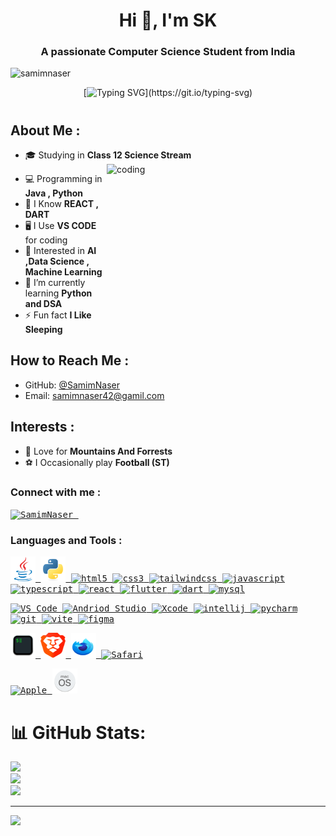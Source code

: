 <h1 align="center">Hi 👋, I'm SK </h1>
<h3 align="center">A passionate Computer Science Student from India</h3>

<p align="left"> <img src="https://komarev.com/ghpvc/?username=samimnaser&label=Profile%20views&color=0e75b6&style=flat" alt="samimnaser" /> </p>


<div align="center">
  
[![Typing SVG](https://readme-typing-svg.demolab.com?font=Fira+Code&weight=500&size=18&duration=3500&pause=2000&center=true&vCenter=true&random=true&width=480&height=30&lines=Learing+From+Mistakes.;Cracking+Code,+Embracing+Evolution.;Code,+Coffee,+Repeat.)](https://git.io/typing-svg)

</div>

<h1></h1>



<h2 align="left"> About Me :</h2>

- 🎓 Studying in **Class 12 Science Stream**
  <img align="right" alt="coding"  height="260" width="350" src="https://raw.githubusercontent.com/jackpraveenraj/Donut-CPP/main/Donut-C.gif" /> </p>
- 💻 Programming in **Java , Python**
- 📏 I Know **REACT , DART**
- 🖥️ I Use **VS CODE** for coding
- 🤖 Interested in **AI ,Data Science , Machine Learning**
- 🌱 I’m currently learning **Python and DSA**
- ⚡ Fun fact **I Like Sleeping**


<h2 align="left"> How to Reach Me :</h2>

- GitHub: [@SamimNaser](https://github.com/SamimNaser)
- Email: [samimnaser42@gamil.com](samimnaser42@gmail.com)

<h2 align="left"> Interests :</h2>

- 🗻 Love for **Mountains And Forrests**
- ⚽ I Occasionally play **Football (ST)**



<h3 align="left"> Connect with me :</h3>
<p align="left">
<kbd> <a href="https://instagram.com/samimnaser_" target="blank"><img align="center" src="https://raw.githubusercontent.com/rahuldkjain/github-profile-readme-generator/master/src/images/icons/Social/instagram.svg" alt="SamimNaser_" height="40" width="40" /> </a> </kbd>
</p>

<h3 align="left"> Languages and Tools :</h3>
<p align="left"> 

<kbd> <a href="https://www.java.com" target="_blank" rel="noreferrer"> <img src="https://raw.githubusercontent.com/devicons/devicon/master/icons/java/java-original.svg" alt="java" width="40" height="40"/>  </kbd> </a> <kbd> <a href="https://www.python.org" target="_blank" rel="noreferrer"> <img src="https://raw.githubusercontent.com/devicons/devicon/master/icons/python/python-original.svg" alt="python" width="40" height="40"/> </kbd> </a> <kbd> <a href="https://www.w3schools.com/html/" target="_blank" rel="noreferrer"> <img src="https://cdn.jsdelivr.net/gh/devicons/devicon@latest/icons/html5/html5-original.svg" alt="html5" width="40" height="40"/> </kbd> </a> <kbd> <a href="https://www.w3schools.com/css/" target="_blank" rel="noreferrer"> <img src="https://cdn.jsdelivr.net/gh/devicons/devicon@latest/icons/css3/css3-original.svg" alt ="css3" width="40" height="40"/> </kbd> </a> <kbd> <a href="https://tailwindcss.com/" target="_blank" rel="noreferrer"> <img src="https://cdn.jsdelivr.net/gh/devicons/devicon@latest/icons/tailwindcss/tailwindcss-original.svg" alt ="tailwindcss" width="40" height="40"/> </kbd> </a> <kbd> <a href="https://www.w3schools.com/js/default.asp" target="_blank" rel="noreferrer"> <img src="https://cdn.jsdelivr.net/gh/devicons/devicon@latest/icons/javascript/javascript-original.svg" alt ="javascript" width="40" height="40"/> </kbd> </a> <kbd> <a href="https://www.w3schools.com/typescript/" target="_blank" rel="noreferrer"> <img src="https://cdn.jsdelivr.net/gh/devicons/devicon@latest/icons/typescript/typescript-original.svg" alt ="typescript" width="40" height="40"/> </kbd> </a>  <kbd> <a href="https://www.w3schools.com/react/" target="_blank" rel="noreferrer"> <img src="https://cdn.jsdelivr.net/gh/devicons/devicon@latest/icons/react/react-original.svg" alt ="react" width="40" height="40"/> </kbd> </a> <kbd> <a href="https://flutter.dev" target="_blank" rel="noreferrer"> <img src="https://cdn.jsdelivr.net/gh/devicons/devicon@latest/icons/flutter/flutter-original.svg"  alt="flutter" width="40" height="40"/> </kbd> </a>
<kbd> <a href="https://dart.dev" target="_blank" rel="noreferrer"> <img src="https://cdn.jsdelivr.net/gh/devicons/devicon@latest/icons/dart/dart-original.svg" 
alt="dart" alt="dart" width="40" height="40" /> </kbd> </a> <kbd> <a href=https://www.mysql.com/ target="_blank" rel="noreferrer"> <img src="https://cdn.jsdelivr.net/gh/devicons/devicon@latest/icons/mysql/mysql-plain-wordmark.svg" alt="mysql" width="40" height="40"/> </kbd> </a> 

<kbd> <a href="https://code.visualstudio.com/" target="_blank" rel="noreferrer"> <img src="https://cdn.jsdelivr.net/gh/devicons/devicon@latest/icons/vscode/vscode-original.svg" alt="VS Code" width="40" height="40"/> </kbd> </a> <kbd> <a href="https://developer.android.com/studio" target="_blank" rel="noreferrer"> <img src="https://cdn.jsdelivr.net/gh/devicons/devicon@latest/icons/androidstudio/androidstudio-original.svg" alt="Andriod Studio" width="40" height="40" /> </kbd> </a>
<kbd> <a href="https://developer.apple.com/xcode/" target="_blank" rel="noreferrer">  <img src="https://cdn.jsdelivr.net/gh/devicons/devicon@latest/icons/xcode/xcode-original.svg" alt="Xcode" width="40" height="40" /> </kbd> </a> <kbd> <a href=https://www.jetbrains.com/idea/ target="_blank" rel="noreferrer"> <img src="https://cdn.jsdelivr.net/gh/devicons/devicon@latest/icons/intellij/intellij-original.svg" alt="intellij" width="40" height="40"/> </kbd> </a>  </a> <kbd> <a href=https://www.jetbrains.com/pycharm/ target="_blank" rel="noreferrer"> <img src="https://cdn.jsdelivr.net/gh/devicons/devicon@latest/icons/pycharm/pycharm-original.svg" alt="pycharm" width="40" height="40"/> </kbd> </a> <kbd> <a href=https://git-scm.com/ target="_blank" rel="noreferrer"> <img src="https://cdn.jsdelivr.net/gh/devicons/devicon@latest/icons/git/git-original.svg" alt="git" width="40" height="40"/> </kbd> </a> <kbd> <a href="https://vite.dev/" target="_blank" rel="noreferrer"> <img src="https://cdn.jsdelivr.net/gh/devicons/devicon@latest/icons/vitejs/vitejs-original.svg" alt="vite" width="40" height="40"/> </kbd> </a> <kbd> <a href="https://www.figma.com" target="_blank" rel="noreferrer"> <img src="https://cdn.jsdelivr.net/gh/devicons/devicon@latest/icons/figma/figma-original.svg" alt="figma" width="40" height="40"/> </kbd> </a>
          


<kbd> <a href=https://iterm2.com/ target="_blank" rel="noreferrer"> <img src="https://raw.githubusercontent.com/SamimNaser/SamimNaser/refs/heads/main/iterm_terminal_icon.svg" alt="iterm2" width="40" height="40"/> </kbd> </a> <kbd> <a href=https://brave.com/ target="_blank" rel="noreferrer"> <img src=https://raw.githubusercontent.com/SamimNaser/SamimNaser/refs/heads/main/Brave_lion_icon.svg alt="Brave" width="40" height="40"/> </kbd> </a> <kbd> <a href=https://www.apple.com/in/safari/ target="_blank" rel="noreferrer"> <img src="https://raw.githubusercontent.com/SamimNaser/SamimNaser/refs/heads/main/firefox-browser-developer-edition.svg" alt="firefoxdeveloper" width="40" height="40"/> </kbd> </a> <kbd> <a href=https://www.apple.com/in/safari/ target="_blank" rel="noreferrer"> <img src="https://cdn.jsdelivr.net/gh/devicons/devicon@latest/icons/safari/safari-original.svg" alt="Safari" width="40" height="40"/> </kbd> </a> 

<kbd> <a href=https://www.apple.com/in/ target="_blank" rel="noreferrer"> <img src="https://cdn.jsdelivr.net/gh/devicons/devicon@latest/icons/apple/apple-original.svg" alt="Apple" width="40" height="40"/> </kbd> </a> <kbd> <a href=https://www.apple.com/in/macos/macos-sequoia/ target="_blank" rel="noreferrer"> <img src="https://raw.githubusercontent.com/SamimNaser/SamimNaser/refs/heads/main/icons8-macos-480.svg" alt="MacOS" width="40" height="40"/> </kbd> </a> 

# 📊 GitHub Stats:
![](https://github-readme-stats.vercel.app/api?username=SamimNaser&theme=dark&hide_border=false&include_all_commits=false&count_private=true)<br/>
![](https://nirzak-streak-stats.vercel.app/?user=SamimNaser&theme=dark&hide_border=false)<br/>
![](https://github-readme-stats.vercel.app/api/top-langs/?username=SamimNaser&theme=dark&hide_border=false&include_all_commits=false&count_private=true&layout=compact)

---
[![](https://visitcount.itsvg.in/api?id=SamimNaser&icon=5&color=3)](https://visitcount.itsvg.in)

<!-- Proudly created with GPRM ( https://gprm.itsvg.in ) -->
</p>

